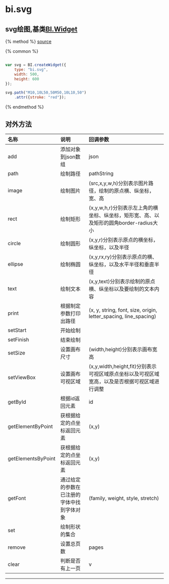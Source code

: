# bi.svg

## svg绘图,基类[BI.Widget](/core/widget.md)

{% method %}
[source](https://jsfiddle.net/fineui/1xn8snp3/)

{% common %}
```javascript

var svg = BI.createWidget({
    type: "bi.svg",
    width: 500,
    height: 600
});

svg.path("M10,10L50,50M50,10L10,50")
    .attr({stroke: "red"});


```

{% endmethod %}


## 对外方法
| 名称     | 说明                           |  回调参数     
| :------ |:-------------                  | :-----   
| add | 添加对象到json数组 | json |
| path | 绘制路径 | pathString |
| image | 绘制图片 | (src,x,y,w,h)分别表示图片路径，绘制的原点横、纵坐标，宽、高 |
| rect |  绘制矩形 |  (x,y,w,h,r)分别表示左上角的横坐标、纵坐标，矩形宽、高、以及矩形的圆角border-radius大小|
| circle |  绘制圆形 | (x,y,r)分别表示原点的横坐标，纵坐标，以及半径 |
| ellipse | 绘制椭圆 |(x,y,rx,ry)分别表示原点的横、纵坐标，以及水平半径和垂直半径|
| text | 绘制文本 | (x,y,text)分别表示绘制的原点横、纵坐标以及要绘制的文本内容|
| print | 根据制定参数打印出路径 | (x, y, string, font, size, origin, letter_spacing, line_spacing) |
| setStart | 开始绘制 |  |
| setFinish | 结束绘制 |  |
| setSize | 设置画布尺寸 | (width,height)分别表示画布宽高|
| setViewBox |  设置画布可视区域 |  (x,y,width,height,fit)分别表示可视区域原点坐标以及可视区域宽高，以及是否根据可视区域进行调整 |
| getById |  根据id返回元素 | id |
| getElementByPoint | 获根据给定的点坐标返回元素 | (x,y)|
| getElementsByPoint | 获根据给定的点坐标返回元素 | (x,y) |
| getFont | 通过给定的参数在已注册的字体中找到字体对象 | (family, weight, style, stretch) |
| set | 绘制形状的集合 |  |
| remove | 设置总页数 | pages |
| clear | 判断是否有上一页 |  v |


 


---



